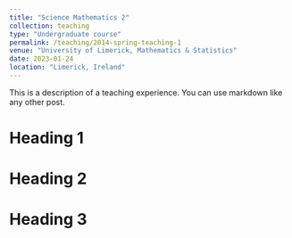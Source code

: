 ```yaml
---
title: "Science Mathematics 2"
collection: teaching
type: "Undergraduate course"
permalink: /teaching/2014-spring-teaching-1
venue: "University of Limerick, Mathematics & Statistics"
date: 2023-01-24
location: "Limerick, Ireland"
---
```


This is a description of a teaching experience. You can use markdown like any other post.

Heading 1
======

Heading 2
======

Heading 3
======